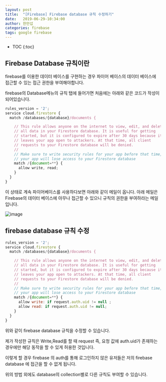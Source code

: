 ```yaml
---
layout: post
title:  "[Firebase] Firebase database 규칙 수정하기"
date:   2019-06-29-10:34:00
author: 한만섭
categories: firebase
tags: google firebase
---
```


* TOC
{:toc}


## Firebase Database 규칙이란 

firebase를 이용한 데이터 베이스를 구현하는 경우 파이어 베이스의 데이터 베이스에 접근할 수 있는 접근 권한을 부여해야합니다. 

firebase의 Database메뉴의 규칙 탭에 들어가면 처음에는 아래와 같은 코드가 작성이 되어있습니다. 

```js
rules_version = '2';
service cloud.firestore {
  match /databases/{database}/documents {

    // This rule allows anyone on the internet to view, edit, and delete
    // all data in your Firestore database. It is useful for getting
    // started, but it is configured to expire after 30 days because it
    // leaves your app open to attackers. At that time, all client
    // requests to your Firestore database will be denied.
    //
    // Make sure to write security rules for your app before that time, or else
    // your app will lose access to your Firestore database
    match /{document=**} {
      allow write, read;
    }
  }
}
```

이 상태로 계속 파이어베이스를 사용하다보면 아래와 같이 메일이 옵니다. 아래 메일은 Firebase의 데이터 베이스에 아무나 접근할 수 있으니 규칙의 권한을 부여하라는 메일입니다.

![image](https://user-images.githubusercontent.com/46010705/86005474-aadcc800-ba4f-11ea-87ce-d41f621038c2.png)

## firebase database 규칙 수정

```js
rules_version = '2';
service cloud.firestore {
  match /databases/{database}/documents {

    // This rule allows anyone on the internet to view, edit, and delete
    // all data in your Firestore database. It is useful for getting
    // started, but it is configured to expire after 30 days because it
    // leaves your app open to attackers. At that time, all client
    // requests to your Firestore database will be denied.
    //
    // Make sure to write security rules for your app before that time, or else
    // your app will lose access to your Firestore database
    match /{document=**} {
      allow write: if request.auth.uid != null ;
      allow read: if request.auth.uid != null;
    }
  }
}
```

위와 같이 firebase database 규칙을 수정할 수 있습니다. 

제가 작성한 규칙은 Write,Read를 할 때 request 즉, 요청 값에 auth.uid가 존재하는 경우에만 해당 동작을 할 수 있게 허용한 것입니다. 

이렇게 할 경우 firebase 의 auth를 통해 로그인하지 않은 유저들은 저의 firebase database 에 접근을 할 수 없게 됩니다. 

위의 방법 외에도 database의 collection별로 다른 규칙도 부여할 수 있습니다. 